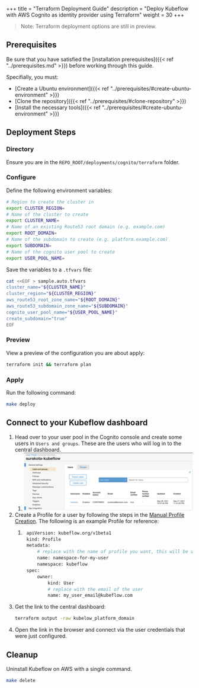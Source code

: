 +++
title = "Terraform Deployment Guide"
description = "Deploy Kubeflow with AWS Cognito as identity provider using Terraform"
weight = 30
+++

> Note: Terraform deployment options are still in preview.

## Prerequisites

Be sure that you have satisfied the [installation prerequisites]({{< ref "../prerequisites.md" >}}) before working through this guide.

Specifially, you must:
- [Create a Ubuntu environment]({{< ref "../prerequisites/#create-ubuntu-environment" >}})
- [Clone the repository]({{< ref "../prerequisites/#clone-repository" >}})
- [Install the necessary tools]({{< ref "../prerequisites/#create-ubuntu-environment" >}})

## Deployment Steps

### Directory

Ensure you are in the `REPO_ROOT/deployments/cognito/terraform` folder.

### Configure

Define the following environment variables:
```sh
# Region to create the cluster in
export CLUSTER_REGION=
# Name of the cluster to create
export CLUSTER_NAME=
# Name of an existing Route53 root domain (e.g. example.com)
export ROOT_DOMAIN=
# Name of the subdomain to create (e.g. platform.example.com)
export SUBDOMAIN=
# Name of the cognito user pool to create
export USER_POOL_NAME=
```

Save the variables to a `.tfvars` file:
```sh
cat <<EOF > sample.auto.tfvars
cluster_name="${CLUSTER_NAME}"
cluster_region="${CLUSTER_REGION}"
aws_route53_root_zone_name="${ROOT_DOMAIN}"
aws_route53_subdomain_zone_name="${SUBDOMAIN}"
cognito_user_pool_name="${USER_POOL_NAME}"
create_subdomain="true"
EOF
```

### Preview

View a preview of the configuration you are about apply:
```sh
terraform init && terraform plan
```

### Apply

Run the following command:
```sh
make deploy
```

## Connect to your Kubeflow dashboard

1. Head over to your user pool in the Cognito console and create some users in `Users and groups`. These are the users who will log in to the central dashboard.
    1. ![cognito-user-pool-created](https://raw.githubusercontent.com/awslabs/kubeflow-manifests/main/website/content/en/docs/images/cognito/cognito-user-pool-created.png)
1. Create a Profile for a user by following the steps in the [Manual Profile Creation](https://www.kubeflow.org/docs/components/multi-tenancy/getting-started/#manual-profile-creation). The following is an example Profile for reference:
    1. ```bash
        apiVersion: kubeflow.org/v1beta1
        kind: Profile
        metadata:
            # replace with the name of profile you want, this will be user's namespace name
            name: namespace-for-my-user
            namespace: kubeflow
        spec:
            owner:
                kind: User
                # replace with the email of the user
                name: my_user_email@kubeflow.com
        ```
1. Get the link to the central dashboard:
    ```sh
    terraform output -raw kubelow_platform_domain
    ```
1. Open the link in the browser and connect via the user credentials that were just configured.

## Cleanup

Uninstall Kubeflow on AWS with a single command. 
```sh
make delete
```
